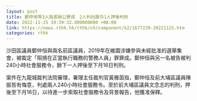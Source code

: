 ```yaml
---
layout: post
title: 鄭仲恒等3人阻差辦公罪成　2人判社服令1人押後判刑
date: 2022-11-25 19:39:32.000000000 +08:00
link: https://news.rthk.hk/rthk/ch/component/k2/1677239-20221125.htm
categories: rthk
---
```


沙田區議員鄭仲恒與兩名前區議員，2019年在維園涉嫌參與未經批准的選舉集會，被裁定「阻撓在正當執行職務的警務人員」罪罪成。鄭仲恒與另一名被告被判240小時社會服務令，餘下一人押後至下月16日判刑。

案件在九龍城裁判法院審理，署理主任裁判官黃雅茵指，鄭仲恒及前大埔區議員陳振哲有悔意，判處兩人240小時社會服務令。至於前大埔區議員文念志的判刑，押後至下月16日，以待進一步索取社會服務令及背景報告，他獲准保釋。
